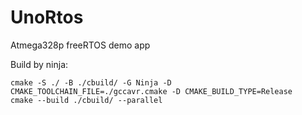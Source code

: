 # UnoRtos

Atmega328p freeRTOS demo app

Build by ninja:
```
cmake -S ./ -B ./cbuild/ -G Ninja -D CMAKE_TOOLCHAIN_FILE=./gccavr.cmake -D CMAKE_BUILD_TYPE=Release
cmake --build ./cbuild/ --parallel
```

